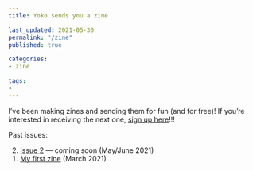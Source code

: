 ```yaml
---
title: Yoko sends you a zine

last_updated: 2021-05-30
permalink: "/zine"
published: true

categories:
- zine

tags:
- 
---
```


<p class="text-body-largest text-full-width">
	I’ve been making zines and sending them for fun (and for free)! If you’re interested in receiving the next one, <a class="fancy" href="https://forms.gle/tKNMTHXaWmUt2xvm8">sign up here</a>!!!
</p>

Past issues:
<ol reversed>
	<li><a href="/zine-2">Issue 2</a> — coming soon (May/June 2021)</li>
	<li><a href="/zine-1">My first zine</a> (March 2021)</li>
</ol>
